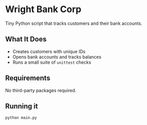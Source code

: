 # Wright Bank Corp

Tiny Python script that tracks customers and their bank accounts.

## What It Does
- Creates customers with unique IDs
- Opens bank accounts and tracks balances
- Runs a small suite of `unittest` checks

## Requirements
No third-party packages required.

## Running it
```bash
python main.py 
```

